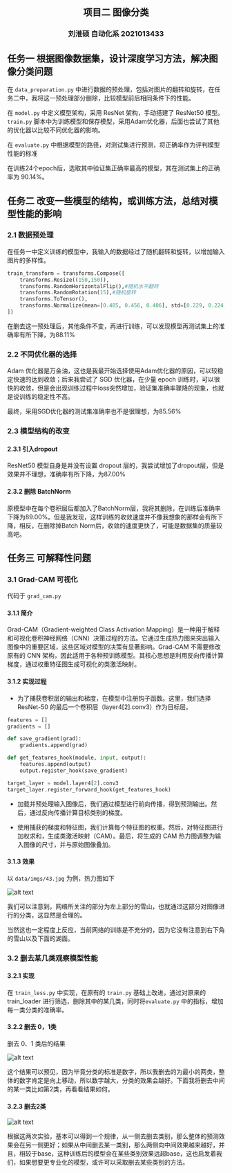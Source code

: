 ## <center> 项目二 图像分类
### <center> 刘淮硕 自动化系 2021013433

## 任务一 根据图像数据集，设计深度学习方法，解决图像分类问题

在 `data_preparation.py` 中进行数据的预处理，包括对图片的翻转和旋转，在任务二中，我将这一预处理部分删除，比较模型前后相同条件下的性能。

在 `model.py` 中定义模型架构，采用 ResNet 架构，手动搭建了 ResNet50 模型。`train.py` 脚本中为训练模型和保存模型，采用Adam优化器，后面也尝试了其他的优化器以比较不同优化器的影响。

在 `evaluate.py` 中根据模型的路径，对测试集进行预测，将正确率作为评判模型性能的标准

在训练24个epoch后，选取其中验证集正确率最高的模型，其在测试集上的正确率为 90.14%。

## 任务二 改变一些模型的结构，或训练方法，总结对模型性能的影响

### 2.1 数据预处理

在任务一中定义训练的模型中，我输入的数据经过了随机翻转和旋转，以增加输入图片的多样性。

```python
train_transform = transforms.Compose([
    transforms.Resize((150,150)),
    transforms.RandomHorizontalFlip(),#随机水平翻转
    transforms.RandomRotation(15),#随机旋转
    transforms.ToTensor(),
    transforms.Normalize(mean=[0.485, 0.456, 0.406], std=[0.229, 0.224, 0.225])#标准化，加快收敛速度
])
```
在删去这一预处理后，其他条件不变，再进行训练，可以发现模型再测试集上的准确率有所下降，为88.11%

### 2.2 不同优化器的选择

Adam 优化器是万金油，这也是我最开始选择使用Adam优化器的原因，可以较稳定快速的达到收敛；后来我尝试了 SGD 优化器，在少量 epoch 训练时，可以很快的收敛，但是会出现训练过程中loss突然增加，验证集准确率骤降的现象，也就是说训练的稳定性不高。

最终，采用SGD优化器的测试集准确率也不是很理想，为85.56%

### 2.3 模型结构的改变

#### 2.3.1 引入dropout

ResNet50 模型自身是并没有设置 dropout 层的，我尝试增加了dropout层，但是效果并不理想，准确率有所下降，为87.00%


#### 2.3.2 删除 BatchNorm

原模型中在每个卷积层后都加入了BatchNorm层，我将其删除，在训练后准确率下降为89.00%。但是我发现，这样训练的收敛速度并不像我想象的那样会有所下降，相反，在删除掉Batch Norm后，收敛的速度更快了，可能是数据集的质量较高吧。

## 任务三 可解释性问题

### 3.1 Grad-CAM 可视化

代码于 `grad_cam.py`

#### 3.1.1 简介

Grad-CAM（Gradient-weighted Class Activation Mapping）是一种用于解释和可视化卷积神经网络（CNN）决策过程的方法。它通过生成热力图来突出输入图像中的重要区域，这些区域对模型的决策有显著影响。Grad-CAM 不需要修改原有的 CNN 架构，因此适用于各种预训练模型。其核心思想是利用反向传播计算梯度，通过权重特征图生成可视化的类激活映射。

#### 3.1.2 实现过程

- 为了捕获卷积层的输出和梯度，在模型中注册钩子函数。这里，我们选择 ResNet-50 的最后一个卷积层（layer4[2].conv3）作为目标层。

```python
features = []
gradients = []

def save_gradient(grad):
    gradients.append(grad)

def get_features_hook(module, input, output):
    features.append(output)
    output.register_hook(save_gradient)

target_layer = model.layer4[2].conv3
target_layer.register_forward_hook(get_features_hook)
```

- 加载并预处理输入图像后，我们通过模型进行前向传播，得到预测输出。然后，通过反向传播计算目标类别的梯度。

- 使用捕获的梯度和特征图，我们计算每个特征图的权重。然后，对特征图进行加权求和，生成类激活映射（CAM）。最后，将生成的 CAM 热力图调整为输入图像的尺寸，并与原始图像叠加。


#### 3.1.3 效果

以 `data/imgs/43.jpg` 为例，热力图如下

![alt text](image.png)

我们可以注意到，网络所关注的部分为左上部分的雪山，也就通过这部分对图像进行的分类，这显然是合理的。

当然这也一定程度上反应，当前网络的训练是不充分的，因为它没有注意到右下角的雪山以及下面的湖面。


### 3.2 删去某几类观察模型性能

#### 3.2.1 实现

在 `train_less.py` 中实现，在原有的 `train.py` 基础上改进，通过对原来的 train_loader 进行筛选，删除其中的某几类，同时将`evaluate.py` 中的指标，增加每一类分类的准确率。

#### 3.2.2 删去 0，1类

删去 0、1 类后的结果

![alt text](image-1.png)

这个结果可以预见，因为毕竟分类的标准是数字，所以我删去的为最小的两类，整体的数字肯定是向上移动，所以数字越大，分类的效果会越好。下面我将删去中间的某一类比如第2类，再看看结果如何。

#### 3.2.3 删去2类

![alt text](image-2.png)

根据这两次实验，基本可以得到一个规律，从一侧去删去类别，那么整体的预测效果会在另一侧更好；如果从中间删去某一类别，那么两侧向中间效果越来越好，并且，相较于base，这种训练后的模型会在某些类别效果远超base，这也启发着我们，如果想要更专业化的模型，或许可以采取删去某些类别的方法。